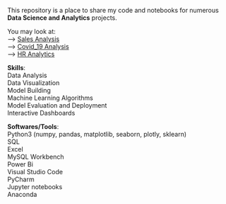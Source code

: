 This repository is a place to share my code and notebooks for numerous **Data Science and Analytics** projects.  

You may look at:  
--> [Sales Analysis](https://github.com/zohaibzsm/Data-Analysis/tree/main/Sales_Analysis)  
--> [Covid_19 Analysis](https://github.com/zohaibzsm/Data-Analysis/tree/main/Covid_19_Analysis)  
--> [HR Analytics](https://github.com/zohaibzsm/Data-Analysis/tree/main/HR%20Data%20Analysis)  

**Skills**:  
  Data Analysis  
  Data Visualization  
  Model Building  
  Machine Learning Algorithms  
  Model Evaluation and Deployment  
  Interactive Dashboards  
  
**Softwares/Tools**:  
  Python3 (numpy, pandas, matplotlib, seaborn, plotly, sklearn)  
  SQL  
  Excel    
  MySQL Workbench  
  Power Bi    
  Visual Studio Code  
  PyCharm  
  Jupyter notebooks  
  Anaconda 

